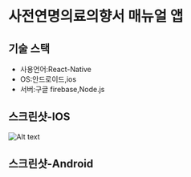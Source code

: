 # 사전연명의료의향서 매뉴얼 앱

## 기술 스택
* 사용언어:React-Native
* OS:안드로이드,ios
* 서버:구글 firebase,Node.js
## 스크린샷-IOS
![Alt text](https://www.notion.so/063d6f61efb243c59fff1891710eee45#54e7405bb7a54fceb10800e957e182a6)
## 스크린샷-Android
